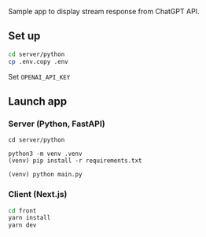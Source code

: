 Sample app to display stream response from ChatGPT API.

## Set up

```bash
cd server/python
cp .env.copy .env
```

Set `OPENAI_API_KEY`

## Launch app

### Server (Python, FastAPI)

```bash:
cd server/python

python3 -m venv .venv
(venv) pip install -r requirements.txt

(venv) python main.py
```

### Client (Next.js)

```bash
cd front
yarn install
yarn dev
```
